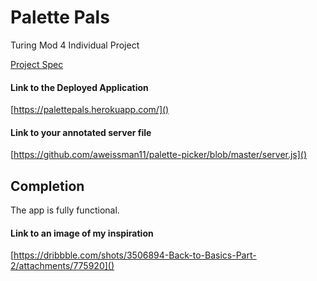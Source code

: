 # Palette Pals
Turing Mod 4
Individual Project

[Project Spec](http://frontend.turing.io/projects/palette-picker.html)

#### Link to the Deployed Application
[https://palettepals.herokuapp.com/]()

#### Link to your annotated server file
[https://github.com/aweissman11/palette-picker/blob/master/server.js]()

## Completion

The app is fully functional.

#### Link to an image of my inspiration
[https://dribbble.com/shots/3506894-Back-to-Basics-Part-2/attachments/775920]()

